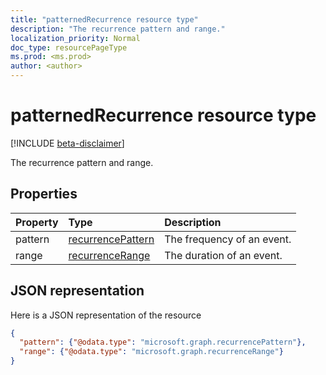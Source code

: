```yaml
---
title: "patternedRecurrence resource type"
description: "The recurrence pattern and range."
localization_priority: Normal
doc_type: resourcePageType
ms.prod: <ms.prod>
author: <author>
---
```


# patternedRecurrence resource type

[!INCLUDE [beta-disclaimer](../../includes/beta-disclaimer.md)]

The recurrence pattern and range.

## Properties
| Property	   | Type	|Description|
|:---------------|:--------|:----------|
|pattern|[recurrencePattern](recurrencepattern.md)|The frequency of an event.|
|range|[recurrenceRange](recurrencerange.md)|The duration of an event.|

## JSON representation

Here is a JSON representation of the resource

<!-- {
  "blockType": "resource",
  "optionalProperties": [

  ],
  "@odata.type": "microsoft.graph.patternedRecurrence"
}-->

```json
{
  "pattern": {"@odata.type": "microsoft.graph.recurrencePattern"},
  "range": {"@odata.type": "microsoft.graph.recurrenceRange"}
}

```

<!-- uuid: 8fcb5dbc-d5aa-4681-8e31-b001d5168d79
2015-10-25 14:57:30 UTC -->
<!--
{
  "type": "#page.annotation",
  "description": "patternedRecurrence resource",
  "keywords": "",
  "section": "documentation",
  "tocPath": "",
  "suppressions": []
}
-->

